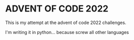 # ADVENT OF CODE 2022

This is my attempt at the advent of code 2022 challenges.

I'm writing it in python... because screw all other languages

